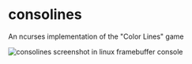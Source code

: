 # consolines
An ncurses implementation of the "Color Lines" game

![consolines screenshot in linux framebuffer console](http://s8.postimg.org/kzrwhakqd/lines_screenshot_game.png)
